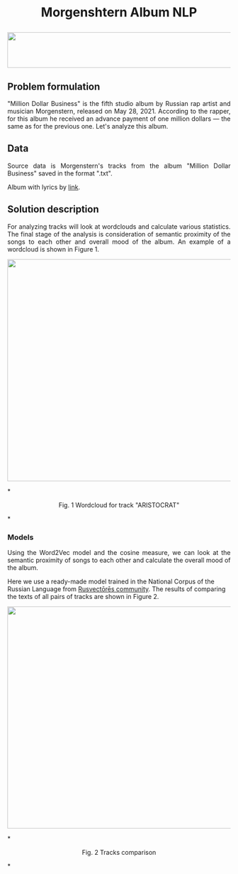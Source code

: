 # <p align="center">Morgenshtern Album NLP</p> 

<p align="center">
  <img src=https://img.golos.io/proxy/http://lk.aldmi.ru/wp-content/uploads/2016/04/Divider_03-1.png width="600" height="80">
</p>

## Problem formulation

<p align="justify"> 
  "Million Dollar Business" is the fifth studio album by Russian rap artist and musician Morgenstern, released on May 28, 2021. According to the rapper, for this album he received an advance payment of one million dollars — the same as for the previous one. Let's analyze this album.
</p>

## Data
<p align="justify"> 
  Source data is Morgenstern's tracks from the album "Million Dollar Business" saved in the format ".txt". 
</p>

 Album with lyrics by [link](https://genius.com/albums/Morgenshtern/Million-dollar-business).


## Solution description

<p align="justify"> 
  For analyzing tracks will look at wordclouds and calculate various statistics. The final stage of the analysis is consideration of semantic proximity of the songs to each other and overall mood of the album. An example of a wordcloud is shown in Figure 1.
</p>

<p align="center">
  <img src=pictures/WI_sales.png "Wordcloud for track "ARISTOCRAT"" width="750" height="500">
</p>

*<p align="center">
  Fig. 1 Wordcloud for track "ARISTOCRAT"
</p>* 
                

### Models
<p align="justify">
  Using the Word2Vec model and the cosine measure, we can look at the semantic proximity of songs to each other and calculate the overall mood of the album. 
</p>

Here we use a ready-made model trained in the National Corpus of the Russian Language from [Rusvectōrēs community](https://rusvectores.org/ru/models/). 
The results of comparing the texts of all pairs of tracks are shown in Figure 2.


<p align="center">
  <img src=pictures/WI_sales.png "Tracks comparison" width="750" height="500">
</p>

*<p align="center">
  Fig. 2 Tracks comparison
</p>* 
